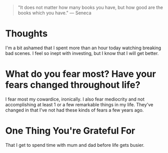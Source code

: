 
> \"It does not matter how many books you have, but how good are the books which you have.\" — Seneca

# Thoughts
I'm a bit ashamed that I spent more than an hour today watching breaking bad scenes. I feel so inept with investing, but I know that I will get better.

# What do you fear most? Have your fears changed throughout life?
I fear most my cowardice, ironically. I also fear mediocrity and not accomplishing at least 1 or a few remarkable things in my life. They've changed in that I've not had these kinds of fears a few years ago.

# One Thing You're Grateful For
That I get to spend time with mum and dad before life gets busier.
